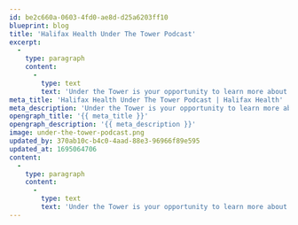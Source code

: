 ```yaml
---
id: be2c660a-0603-4fd0-ae8d-d25a6203ff10
blueprint: blog
title: 'Halifax Health Under The Tower Podcast'
excerpt:
  -
    type: paragraph
    content:
      -
        type: text
        text: 'Under the Tower is your opportunity to learn more about the Halifax Health Team Members and how we all have a story to tell.'
meta_title: 'Halifax Health Under The Tower Podcast | Halifax Health'
meta_description: 'Under the Tower is your opportunity to learn more about the Halifax Health Team Members and how we all have a story to tell.'
opengraph_title: '{{ meta_title }}'
opengraph_description: '{{ meta_description }}'
image: under-the-tower-podcast.png
updated_by: 370ab10c-b4c0-4aad-88e3-96966f89e595
updated_at: 1695064706
content:
  -
    type: paragraph
    content:
      -
        type: text
        text: 'Under the Tower is your opportunity to learn more about the Halifax Health Team Members and how we all have a story to tell.'
---
```

